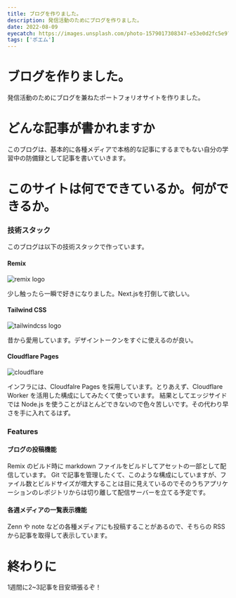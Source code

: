 ```yaml
---
title: ブログを作りました。
description: 発信活動のためにブログを作りました。
date: 2022-08-09
eyecatch: https://images.unsplash.com/photo-1579017308347-e53e0d2fc5e9?ixlib=rb-1.2.1&ixid=MnwxMjA3fDB8MHxwaG90by1wYWdlfHx8fGVufDB8fHx8&auto=format&fit=crop&w=3648&q=80
tags: ['ポエム']
---
```


# ブログを作りました。

発信活動のためにブログを兼ねたポートフォリオサイトを作りました。

# どんな記事が書かれますか

このブログは、基本的に各種メディアで本格的な記事にするまでもない自分の学習中の防備録として記事を書いていきます。

# このサイトは何でできているか。何ができるか。


### 技術スタック

このブログは以下の技術スタックで作っています。

#### Remix

![remix logo](https://cdn.svgporn.com/logos/remix.svg)

少し触ったら一瞬で好きになりました。Next.jsを打倒して欲しい。

#### Tailwind CSS

![tailwindcss logo](https://cdn.svgporn.com/logos/tailwindcss.svg)

昔から愛用しています。デザイントークンをすぐに使えるのが良い。

#### Cloudflare Pages

![cloudflare](https://cdn.svgporn.com/logos/cloudflare.svg)

インフラには、Cloudfalre Pages を採用しています。とりあえず、Cloudflare Worker を活用した構成にしてみたくて使っています。
結果としてエッジサイドでは Node.js を使うことがほとんどできないので色々苦しいです。その代わり早さを手に入れてるはず。

### Features

#### ブログの投稿機能

Remix のビルド時に markdown ファイルをビルドしてアセットの一部として配信しています。
Git で記事を管理したくて、このような構成にしていますが、ファイル数とビルドサイズが増大することは目に見えているのでそのうちアプリケーションのレポジトリからは切り離して配信サーバーを立てる予定です。

#### 各週メディアの一覧表示機能

Zenn や note などの各種メディアにも投稿することがあるので、そちらの RSS から記事を取得して表示しています。

# 終わりに

1週間に2~3記事を目安頑張るぞ！